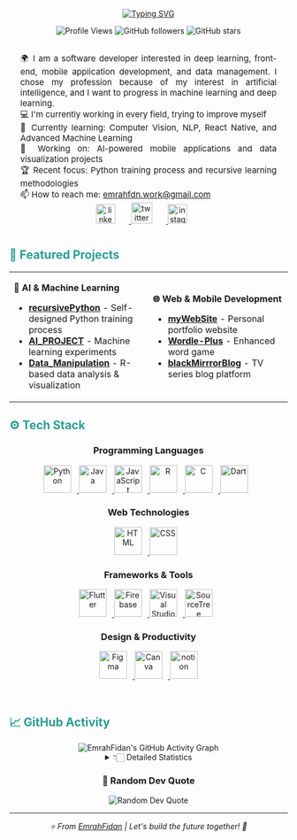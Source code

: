 <p align="center">
<a href="https://github.com/EmrahFidan">
    <img src="https://readme-typing-svg.demolab.com?font=Georgia&size=20&duration=2000&pause=100&multiline=true&width=800&height=80&lines=Emrah+Fidan;Project+Manager+%7C+Machine Learning Engineer+%7C+Computer+Engineering+Student;AI+%7C+Deep+Learning+%7C+Mobile+App+%7C+Web+Design" alt="Typing SVG" />
</a>
<br/>

<!-- Modern Badges -->
<p align="center">
    <img src="https://komarev.com/ghpvc/?username=EmrahFidan&color=blue&style=flat-square" alt="Profile Views" />
    <img src="https://img.shields.io/github/followers/EmrahFidan?style=social" alt="GitHub followers" />
    <img src="https://img.shields.io/github/stars/EmrahFidan?style=social" alt="GitHub stars" />
</p>

<br>
<!--about--> 
<p style="text-align: justify; margin: 0 20px; font-size: 15px;" >
   🌍 I am a software developer interested in deep learning, front-end, mobile application development, and data management. I chose my profession because of my interest in artificial intelligence, and I want to progress in machine learning and deep learning.
</p>
<p style="text-align: justify; margin: 0 20px; font-size: 15px;" >
   💻 I'm currently working in every field, trying to improve myself
</p>
<p style="text-align: justify; margin: 0 20px; font-size: 15px;" >
    🌱 Currently learning: Computer Vision, NLP, React Native, and Advanced Machine Learning
</p>
<p style="text-align: justify; margin: 0 20px; font-size: 15px;" >
    🔭 Working on: AI-powered mobile applications and data visualization projects
</p>
<p style="text-align: justify; margin: 0 20px; font-size: 15px;" >
    🏆 Recent focus: Python training process and recursive learning methodologies
</p>
<p style="text-align: justify; margin: 0 20px; font-size: 15px;">
  📫 How to reach me: <a href="mailto:emrahfdn.work@gmail.com">emrahfdn.work@gmail.com</a>
</p>

<!-- Social Media Links -->
<div class="youtube videos cards" align="center">
    <a href="https://www.linkedin.com/in/emrah-fidann/" target="_blank">
        <img  style="margin:0 25px 15px 0;" src="https://cdn-icons-png.flaticon.com/128/3536/3536505.png" alt="linkedln" width="35px"/>
    </a>
    <a href="https://twitter.com/Emrah_fdnn" target="_blank">
        <img  style="margin:0 25px 15px 0;" src="https://seeklogo.com/images/T/twitter-x-logo-0339F999CF-seeklogo.com.png?v=638264860180000000" alt="twitter" width="38px"/>
    </a>
    <a href="https://www.instagram.com/emrah_fdnn/" target="_blank">
        <img  style="margin:0 25px 15px 0;" src="https://cdn-icons-png.flaticon.com/128/174/174855.png" alt="instagram" width="35px"/>
    </a>
</div>

<!-- Featured Projects -->
<h2 style="color: #2a9d8f">🚀 Featured Projects</h2>

<div align="center">
<table>
<tr>
<td width="50%">

**🤖 AI & Machine Learning**
- [**recursivePython**](https://github.com/EmrahFidan/recursivePython) - Self-designed Python training process
- [**AI_PROJECT**](https://github.com/EmrahFidan/AI_PROJECT) - Machine learning experiments
- [**Data_Manipulation**](https://github.com/EmrahFidan/Data_Manipulation) - R-based data analysis & visualization

</td>
<td width="50%">

**🌐 Web & Mobile Development**
- [**myWebSite**](https://my-web-site-phi-sand.vercel.app) - Personal portfolio website
- [**Wordle-Plus**](https://github.com/EmrahFidan/Wordle-Plus) - Enhanced word game
- [**blackMirrrorBlog**](https://github.com/EmrahFidan/blackMirrrorBlog) - TV series blog platform

</td>
</tr>
</table>
</div>

<!-- Languages and Tools -->
<h2 style="color: #2a9d8f">⚙️ Tech Stack</h2>

<div align="center">

### **Programming Languages**
<p>
<a href="https://www.python.org/" target="_blank" rel="noreferrer">
      <img  alt="Python" height="50px" style="padding-right:10px;" src="https://cdn.jsdelivr.net/gh/devicons/devicon/icons/python/python-original.svg"/>
  </a>
   <a href="https://www.java.com/en/" target="_blank" rel="noreferrer">
      <img alt="Java" height="50px" style="padding-right:10px;" src="https://cdn.jsdelivr.net/gh/devicons/devicon/icons/java/java-original.svg"/>
  </a>
    <a href="https://developer.mozilla.org/en-US/docs/Web/JavaScript" target="_blank" rel="noreferrer">
      <img alt="JavaScript" height="50px" style="padding-right:10px;" src="https://cdn.jsdelivr.net/gh/devicons/devicon/icons/javascript/javascript-plain.svg"/>
  </a>
<a href="https://www.r-project.org/" target="_blank" rel="noreferrer">
    <img alt="R" height="50px" style="padding-right:10px;" src="https://cdn.jsdelivr.net/gh/devicons/devicon/icons/r/r-original.svg" />
  </a>
  <a href="https://www.w3schools.com/c/c_intro.php" target="_blank" rel="noreferrer">
     <img alt="C" height="50px" style="padding-right:10px;" src="https://cdn.jsdelivr.net/gh/devicons/devicon/icons/c/c-original.svg" />
  </a>
  <a href="https://dart.dev/" target="_blank" rel="noreferrer">
    <img alt="Dart" height="50px" style="padding-right:10px;" src="https://cdn.jsdelivr.net/gh/devicons/devicon/icons/dart/dart-original.svg" />
  </a>
</p>

### **Web Technologies**
<p>
  <a href="https://developer.mozilla.org/en-US/docs/Web/HTML" target="_blank" rel="noreferrer">
      <img alt="HTML" height="50px" style="padding-right:10px;" src="https://cdn.jsdelivr.net/gh/devicons/devicon/icons/html5/html5-original.svg"/>
  </a>
  <a href="https://developer.mozilla.org/en-US/docs/Web/CSS" target="_blank" rel="noreferrer">
      <img alt="CSS" height="50px" style="padding-right:10px;" src="https://cdn.jsdelivr.net/gh/devicons/devicon/icons/css3/css3-original.svg"/>
  </a>
</p>

### **Frameworks & Tools**
<p>
  <a href="https://flutter.dev/" target="_blank" rel="noreferrer">
    <img alt="Flutter" height="50px" style="padding-right:10px;" src="https://cdn.jsdelivr.net/gh/devicons/devicon/icons/flutter/flutter-original.svg" />
  </a>
  <a href="https://firebase.google.com/" target="_blank" rel="noreferrer">
      <img alt="Firebase" height="50px" style="padding-right:10px;" src="https://cdn.jsdelivr.net/gh/devicons/devicon/icons/firebase/firebase-plain.svg"/>
  </a>
  <a href="https://code.visualstudio.com/" target="_blank" rel="noreferrer">
      <img alt="Visual Studio Code" height="50px" style="padding-right:10px;" src="https://cdn.jsdelivr.net/gh/devicons/devicon/icons/vscode/vscode-original.svg" />    
  </a>
   <a href="https://www.sourcetreeapp.com/" target="_blank" rel="noreferrer">
    <img alt="SourceTree" height="50px" style="padding-right:10px;" src="https://cdn.jsdelivr.net/gh/devicons/devicon/icons/sourcetree/sourcetree-original.svg" />
  </a> 
</p>

### **Design & Productivity**
<p>
  <a href="https://www.figma.com/" target="_blank" rel="noreferrer">
      <img  alt="Figma" height="50px" style="padding-right:10px;" src="https://cdn.jsdelivr.net/gh/devicons/devicon/icons/figma/figma-original.svg"/> 
  </a>
  <a href="https://www.canva.com/" target="_blank" rel="noreferrer">
      <img  alt="Canva" height="50px" style="padding-right:10px;" src="https://cdn.jsdelivr.net/gh/devicons/devicon/icons/canva/canva-original.svg"/> 
  </a>
 <a href="https://www.notion.so/" target="_blank" rel="noreferrer">
  <img height="50" src="https://cdn.jsdelivr.net/gh/devicons/devicon/icons/notion/notion-original.svg" alt="notion"/>
</a>
</p>

</div>

<br>

<!-- GitHub Activity Graph -->
<h2 style="color: #2a9d8f">📈 GitHub Activity</h2>
<div align="center">
    <img src="https://github-readme-activity-graph.vercel.app/graph?username=EmrahFidan&theme=tokyo-night&hide_border=true" alt="EmrahFidan's GitHub Activity Graph"/>
</div>

<details align="center">
  <summary>👇🏻 Detailed Statistics</summary>
   <br>
  <p>&nbsp;<img align="center" src="https://github-readme-stats.vercel.app/api?username=EmrahFidan&hide=stars&count_private=true&show_icons=true&theme=tokyonight&border_radius=20" alt="EmrahFidan" /></p>

<p><img align="center" src="https://github-readme-stats.vercel.app/api/top-langs/?username=EmrahFidan&layout=compact&show_icons=true&theme=tokyonight&border_radius=20" alt="EmrahFidan" /></p>

<!-- GitHub Streak Stats -->
<p><img align="center" src="https://github-readme-streak-stats.herokuapp.com/?user=EmrahFidan&theme=tokyonight&border_radius=20" alt="EmrahFidan" /></p>

</details>

<!-- Footer -->
<div align="center">
    <h3>💭 Random Dev Quote</h3>
    <img src="https://quotes-github-readme.vercel.app/api?type=horizontal&theme=tokyonight" alt="Random Dev Quote"/>
</div>

---
<div align="center">
    <i>⭐️ From <a href="https://github.com/EmrahFidan">EmrahFidan</a> | Let's build the future together! 🚀</i>
</div>